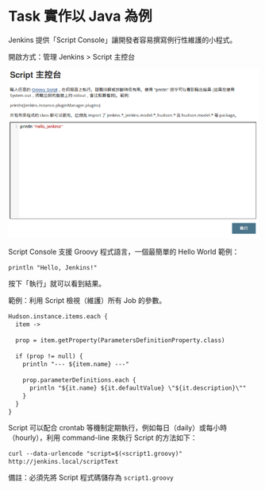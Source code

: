 # Task 實作以 Java 為例

Jenkins 提供「Script Console」讓開發者容易撰寫例行性維護的小程式。

開啟方式：管理 Jenkins > Script 主控台

![](images/script-console-hello.png)

Script Console 支援 Groovy 程式語言，一個最簡單的 Hello World 範例：

    println "Hello, Jenkins!"

按下「執行」就可以看到結果。

範例：利用 Script 檢視（維護）所有 Job 的參數。

    Hudson.instance.items.each {
      item ->
    
      prop = item.getProperty(ParametersDefinitionProperty.class)
    
      if (prop != null) {
        println "--- ${item.name} ---"
    
        prop.parameterDefinitions.each {
          println "${it.name} ${it.defaultValue} \"${it.description}\""
        }
      }
    }

Script 可以配合 crontab 等機制定期執行，例如每日（daily）或每小時（hourly），利用 command-line 來執行 Script 的方法如下：

    curl --data-urlencode "script=$(<script1.groovy)" http://jenkins.local/scriptText

備註：必須先將 Script 程式碼儲存為 `script1.groovy`
